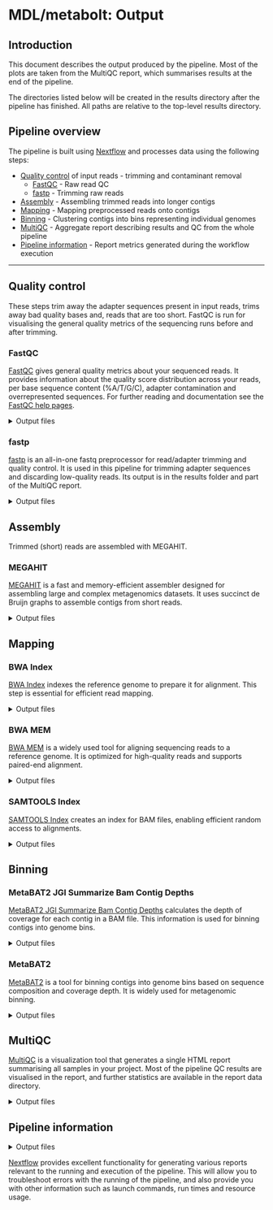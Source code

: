 # MDL/metabolt: Output

## Introduction

This document describes the output produced by the pipeline. Most of the plots are taken from the MultiQC report, which summarises results at the end of the pipeline.

The directories listed below will be created in the results directory after the pipeline has finished. All paths are relative to the top-level results directory.

## Pipeline overview

The pipeline is built using [Nextflow](https://www.nextflow.io/) and processes data using the following steps:

- [Quality control](#quality-control) of input reads - trimming and contaminant removal
  - [FastQC](#fastqc) - Raw read QC
  - [fastp](#fastp) - Trimming raw reads
- [Assembly](#assembly) - Assembling trimmed reads into longer contigs
- [Mapping](#mapping) - Mapping preprocessed reads onto contigs
- [Binning](#binning) - Clustering contigs into bins representing individual genomes
- [MultiQC](#multiqc) - Aggregate report describing results and QC from the whole pipeline
- [Pipeline information](#pipeline-information) - Report metrics generated during the workflow execution

---

## Quality control

These steps trim away the adapter sequences present in input reads, trims away bad quality bases and, reads that are too short.
FastQC is run for visualising the general quality metrics of the sequencing runs before and after trimming.

### FastQC

[FastQC](http://www.bioinformatics.babraham.ac.uk/projects/fastqc/) gives general quality metrics about your sequenced reads. It provides information about the quality score distribution across your reads, per base sequence content (%A/T/G/C), adapter contamination and overrepresented sequences. For further reading and documentation see the [FastQC help pages](http://www.bioinformatics.babraham.ac.uk/projects/fastqc/Help/).

<details markdown="1">
<summary>Output files</summary>

- `fastqc/`
  - `[sample]_[1/2]_fastqc.html`: FastQC report, containing quality metrics for your untrimmed raw fastq files
  - `[sample].trimmed_[1/2]_fastqc.html`: FastQC report, containing quality metrics for trimmed and, if specified, filtered read files

</details>

### fastp

[fastp](https://github.com/OpenGene/fastp) is an all-in-one fastq preprocessor for read/adapter trimming and quality control. It is used in this pipeline for trimming adapter sequences and discarding low-quality reads. Its output is in the results folder and part of the MultiQC report.

<details markdown="1">
<summary>Output files</summary>

- `fastp/[sample]/`
  - `[sample/group]_trimmed_[1/2].fastp.fastq.gz`: Compressed preprocessed read file
  - `[sample/group]_trimmed.fastp.html`: Interactive report
  - `[sample/group]_trimmed.fastp.json`: Report in JSON format

</details>

## Assembly

Trimmed (short) reads are assembled with MEGAHIT.

### MEGAHIT

[MEGAHIT](https://github.com/voutcn/megahit) is a fast and memory-efficient assembler designed for assembling large and complex metagenomics datasets. It uses succinct de Bruijn graphs to assemble contigs from short reads.

<details markdown="1">
<summary>Output files</summary>

- `Assembly/`
  - `[sample/group]_assembled.contigs.fa.gz`: Compressed metagenome assembly in FASTA format
  - `[sample/group]_assembled.log`: Log file
  - `intermediate_contigs`: Compressed intermediate k-mers generated during the assembly process.

</details>

## Mapping

### BWA Index

[BWA Index](http://bio-bwa.sourceforge.net/) indexes the reference genome to prepare it for alignment. This step is essential for efficient read mapping.

<details markdown="1">
<summary>Output files</summary>

- `bwa_index/[sample]/`
  - `[sample]_indexed`: Indexed reference genome files

</details>

### BWA MEM

[BWA MEM](http://bio-bwa.sourceforge.net/) is a widely used tool for aligning sequencing reads to a reference genome. It is optimized for high-quality reads and supports paired-end alignment.

<details markdown="1">
<summary>Output files</summary>

- `bwa_align_sorted/[sample]/`
  - `[sample].bam`: Binary alignment map (BAM) file containing the mapped reads

</details>

### SAMTOOLS Index

[SAMTOOLS Index](http://www.htslib.org/) creates an index for BAM files, enabling efficient random access to alignments.

<details markdown="1">
<summary>Output files</summary>

- `samtools/indexed/[sample]/`
  - `[sample].bai`: BAM index file

</details>

## Binning

### MetaBAT2 JGI Summarize Bam Contig Depths

[MetaBAT2 JGI Summarize Bam Contig Depths](https://bitbucket.org/berkeleylab/metabat/src/master/) calculates the depth of coverage for each contig in a BAM file. This information is used for binning contigs into genome bins.

<details markdown="1">
<summary>Output files</summary>

- `metabat2/depths/`
  - `[sample]_depth.txt.gz`: Compressed depth information

</details>

### MetaBAT2

[MetaBAT2](https://bitbucket.org/berkeleylab/metabat/src/master/) is a tool for binning contigs into genome bins based on sequence composition and coverage depth. It is widely used for metagenomic binning.

<details markdown="1">
<summary>Output files</summary>

- `metabat2/bins/[sample]/`
  - `tooShort/*.tooShort.fa.gz`: Contigs too short for binning
  - `lowDepth/*.lowDepth.fa.gz`: Contigs with low depth
  - `unbinned/*.unbinned.fa.gz`: Unbinned contigs
  - `membership/*.tsv.gz`: Membership information
  - `bins/*.fa.gz`: Binned contigs

</details>

## MultiQC

[MultiQC](http://multiqc.info) is a visualization tool that generates a single HTML report summarising all samples in your project. Most of the pipeline QC results are visualised in the report, and further statistics are available in the report data directory.

<details markdown="1">
<summary>Output files</summary>

- `multiqc/`
  - `multiqc_report.html`: A standalone HTML file that can be viewed in your web browser.
  - `multiqc_data/`: Directory containing parsed statistics from the different tools used in the pipeline.
  - `multiqc_plots/`: Directory containing static images from the report in various formats.

</details>

## Pipeline information

<details markdown="1">
<summary>Output files</summary>

- `pipeline_info/`
  - Reports generated by Nextflow: `execution_report.html`, `execution_timeline.html`, `execution_trace.txt` and `pipeline_dag.dot`/`pipeline_dag.svg`.
  - Reports generated by the pipeline: `pipeline_report.html`, `pipeline_report.txt` and `software_versions.yml`. The `pipeline_report*` files will only be present if the `--email` / `--email_on_fail` parameter's are used when running the pipeline.
  - Parameters used by the pipeline run: `params.json`.

</details>

[Nextflow](https://www.nextflow.io/docs/latest/tracing.html) provides excellent functionality for generating various reports relevant to the running and execution of the pipeline. This will allow you to troubleshoot errors with the running of the pipeline, and also provide you with other information such as launch commands, run times and resource usage.
